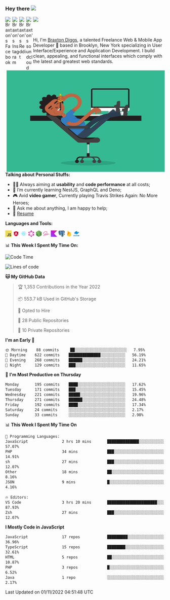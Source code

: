 ### Hey there <img src="https://media.giphy.com/media/hvRJCLFzcasrR4ia7z/giphy.gif" width="25">
<a href="https://www.facebook.com/BiggDiggz">
  <img align="left" alt="Braxton's Facebook" width="22px" src="https://cdn.jsdelivr.net/npm/simple-icons@v3/icons/facebook.svg" />
</a>
<a href="http://instagram.com/biggdiggz">
  <img align="left" alt="Braxton's Instagram" width="22px" src="https://cdn.jsdelivr.net/npm/simple-icons@v3/icons/instagram.svg" />
</a>
<a href="https://reddit.com/user/BiggDiggz/">
  <img align="left" alt="Braxton's Reddit" width="22px" src="https://cdn.jsdelivr.net/npm/simple-icons@v3/icons/reddit.svg" />
</a>
<a href="https://soundcloud.com/braxton-diggs">
  <img align="left" alt="Braxton's soundcloud" width="22px" src="https://cdn.jsdelivr.net/npm/simple-icons@v3/icons/soundcloud.svg" />
</a>

![](https://visitor-badge.glitch.me/badge?page_id=braxtondiggs.braxtondiggs)

<br />

Hi, I'm [Braxton Diggs](https://braxtondiggs.com/), a talented Freelance Web & Mobile App Developer 🚀 based in Brooklyn, New York specializing in User Interface/Experience and Application Development. I build clean, appealing, and functional interfaces which comply with the latest and greatest web standards.

  <img align="right" alt="GIF" src="https://github.com/braxtondiggs/braxtondiggs/blob/master/coder.gif?raw=true" width="500" height="320" />
  
**Talking about Personal Stuffs:**

- 🧑‍💻 Always aiming at **usability** and **code performance** at all costs;
- 🌱 I’m currently learning NestJS, GraphQL and Deno;
- 🎮 Avid **video gamer**, Currently playing Travis Strikes Again: No More Heroes;
- 💬 Ask me about anything, I am happy to help;
- 📝 [Resume](https://braxtondiggs.com/assets/resume/braxton-diggs.pdf)

**Languages and Tools:**  

<code><img height="20" src="https://raw.githubusercontent.com/github/explore/80688e429a7d4ef2fca1e82350fe8e3517d3494d/topics/javascript/javascript.png"></code>
<code><img height="20" src="https://raw.githubusercontent.com/github/explore/80688e429a7d4ef2fca1e82350fe8e3517d3494d/topics/angular/angular.png"></code>
<code><img height="20" src="https://raw.githubusercontent.com/github/explore/80688e429a7d4ef2fca1e82350fe8e3517d3494d/topics/react/react.png"></code>
<code><img height="20" src="https://raw.githubusercontent.com/github/explore/5c058a388828bb5fde0bcafd4bc867b5bb3f26f3/topics/graphql/graphql.png"></code>
<code><img height="20" src="https://raw.githubusercontent.com/github/explore/80688e429a7d4ef2fca1e82350fe8e3517d3494d/topics/nodejs/nodejs.png"></code>
<code><img height="20" src="https://raw.githubusercontent.com/github/explore/80688e429a7d4ef2fca1e82350fe8e3517d3494d/topics/sass/sass.png"></code>
<code><img height="20" src="https://raw.githubusercontent.com/github/explore/80688e429a7d4ef2fca1e82350fe8e3517d3494d/topics/kotlin/kotlin.png"></code>
<code><img height="20" src="https://raw.githubusercontent.com/github/explore/80688e429a7d4ef2fca1e82350fe8e3517d3494d/topics/postgresql/postgresql.png"></code>
<code><img height="20" src="https://raw.githubusercontent.com/github/explore/80688e429a7d4ef2fca1e82350fe8e3517d3494d/topics/firebase/firebase.png"></code>
<code><img height="20" src="https://raw.githubusercontent.com/github/explore/80688e429a7d4ef2fca1e82350fe8e3517d3494d/topics/docker/docker.png"></code>

📊 **This Week I Spent My Time On:**
<!--START_SECTION:waka-->
![Code Time](http://img.shields.io/badge/Code%20Time-4%2C958%20hrs%2036%20mins-blue)

![Lines of code](https://img.shields.io/badge/From%20Hello%20World%20I%27ve%20Written-1%20Million%20lines%20of%20code-blue)

**🐱 My GitHub Data** 

> 🏆 1,353 Contributions in the Year 2022
 > 
> 📦 553.7 kB Used in GitHub's Storage 
 > 
> 💼 Opted to Hire
 > 
> 📜 28 Public Repositories 
 > 
> 🔑 10 Private Repositories  
 > 
**I'm an Early 🐤** 

```text
🌞 Morning    88 commits     ██░░░░░░░░░░░░░░░░░░░░░░░   7.95% 
🌆 Daytime    622 commits    ██████████████░░░░░░░░░░░   56.19% 
🌃 Evening    268 commits    ██████░░░░░░░░░░░░░░░░░░░   24.21% 
🌙 Night      129 commits    ███░░░░░░░░░░░░░░░░░░░░░░   11.65%

```
📅 **I'm Most Productive on Thursday** 

```text
Monday       195 commits    ████░░░░░░░░░░░░░░░░░░░░░   17.62% 
Tuesday      171 commits    ███░░░░░░░░░░░░░░░░░░░░░░   15.45% 
Wednesday    221 commits    █████░░░░░░░░░░░░░░░░░░░░   19.96% 
Thursday     271 commits    ██████░░░░░░░░░░░░░░░░░░░   24.48% 
Friday       192 commits    ████░░░░░░░░░░░░░░░░░░░░░   17.34% 
Saturday     24 commits     ░░░░░░░░░░░░░░░░░░░░░░░░░   2.17% 
Sunday       33 commits     ░░░░░░░░░░░░░░░░░░░░░░░░░   2.98%

```


📊 **This Week I Spent My Time On** 

```text
💬 Programming Languages: 
JavaScript               2 hrs 10 mins       ██████████████░░░░░░░░░░░   57.07% 
PHP                      34 mins             ███░░░░░░░░░░░░░░░░░░░░░░   14.91% 
sh                       27 mins             ███░░░░░░░░░░░░░░░░░░░░░░   12.07% 
Other                    18 mins             ██░░░░░░░░░░░░░░░░░░░░░░░   8.16% 
JSON                     9 mins              █░░░░░░░░░░░░░░░░░░░░░░░░   4.16%

🔥 Editors: 
VS Code                  3 hrs 20 mins       ██████████████████████░░░   87.93% 
Zsh                      27 mins             ███░░░░░░░░░░░░░░░░░░░░░░   12.07%

```

**I Mostly Code in JavaScript** 

```text
JavaScript               17 repos            █████████░░░░░░░░░░░░░░░░   36.96% 
TypeScript               15 repos            ████████░░░░░░░░░░░░░░░░░   32.61% 
HTML                     5 repos             ██░░░░░░░░░░░░░░░░░░░░░░░   10.87% 
PHP                      3 repos             █░░░░░░░░░░░░░░░░░░░░░░░░   6.52% 
Java                     1 repo              ░░░░░░░░░░░░░░░░░░░░░░░░░   2.17%

```



 Last Updated on 01/11/2022 04:51:48 UTC
<!--END_SECTION:waka-->
